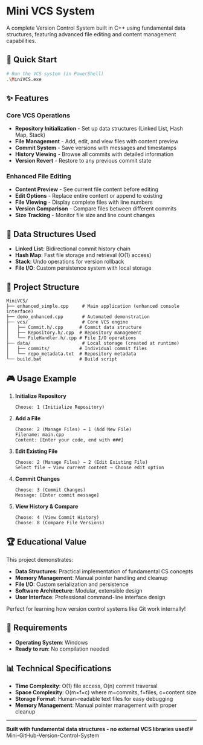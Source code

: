 # Mini VCS System

A complete Version Control System built in C++ using fundamental data structures, featuring advanced file editing and content management capabilities.

## 🚀 Quick Start

```bash
# Run the VCS system (in PowerShell)
.\MiniVCS.exe
```

## ✨ Features

### Core VCS Operations
- **Repository Initialization** - Set up data structures (Linked List, Hash Map, Stack)
- **File Management** - Add, edit, and view files with content preview
- **Commit System** - Save versions with messages and timestamps
- **History Viewing** - Browse all commits with detailed information
- **Version Revert** - Restore to any previous commit state

### Enhanced File Editing
- **Content Preview** - See current file content before editing
- **Edit Options** - Replace entire content or append to existing
- **File Viewing** - Display complete files with line numbers
- **Version Comparison** - Compare files between different commits
- **Size Tracking** - Monitor file size and line count changes

## 🎯 Data Structures Used

- **Linked List**: Bidirectional commit history chain
- **Hash Map**: Fast file storage and retrieval (O(1) access)
- **Stack**: Undo operations for version rollback
- **File I/O**: Custom persistence system with local storage

## 📁 Project Structure

```
MiniVCS/
├── enhanced_simple.cpp     # Main application (enhanced console interface)
├── demo_enhanced.cpp       # Automated demonstration
├── vcs/                    # Core VCS engine
│   ├── Commit.h/.cpp      # Commit data structure
│   ├── Repository.h/.cpp  # Repository management
│   └── FileHandler.h/.cpp # File I/O operations
├── data/                   # Local storage (created at runtime)
│   ├── commits/           # Individual commit files
│   └── repo_metadata.txt  # Repository metadata
└── build.bat              # Build script
```

## 🎮 Usage Example

1. **Initialize Repository**
   ```
   Choose: 1 (Initialize Repository)
   ```

2. **Add a File**
   ```
   Choose: 2 (Manage Files) → 1 (Add New File)
   Filename: main.cpp
   Content: [Enter your code, end with ###]
   ```

3. **Edit Existing File**
   ```
   Choose: 2 (Manage Files) → 2 (Edit Existing File)
   Select file → View current content → Choose edit option
   ```

4. **Commit Changes**
   ```
   Choose: 3 (Commit Changes)
   Message: [Enter commit message]
   ```

5. **View History & Compare**
   ```
   Choose: 4 (View Commit History)
   Choose: 8 (Compare File Versions)
   ```

## 🏆 Educational Value

This project demonstrates:
- **Data Structures**: Practical implementation of fundamental CS concepts
- **Memory Management**: Manual pointer handling and cleanup
- **File I/O**: Custom serialization and persistence
- **Software Architecture**: Modular, extensible design
- **User Interface**: Professional command-line interface design

Perfect for learning how version control systems like Git work internally!

## 🔧 Requirements

- **Operating System**: Windows
- **Ready to run**: No compilation needed

## 📊 Technical Specifications

- **Time Complexity**: O(1) file access, O(n) commit traversal
- **Space Complexity**: O(m×f×c) where m=commits, f=files, c=content size
- **Storage Format**: Human-readable text files for easy debugging
- **Memory Management**: Manual pointer management with proper cleanup

---

**Built with fundamental data structures - no external VCS libraries used!**#   M i n i - G i t H u b - V e r s i o n - C o n t r o l - S y s t e m  
 